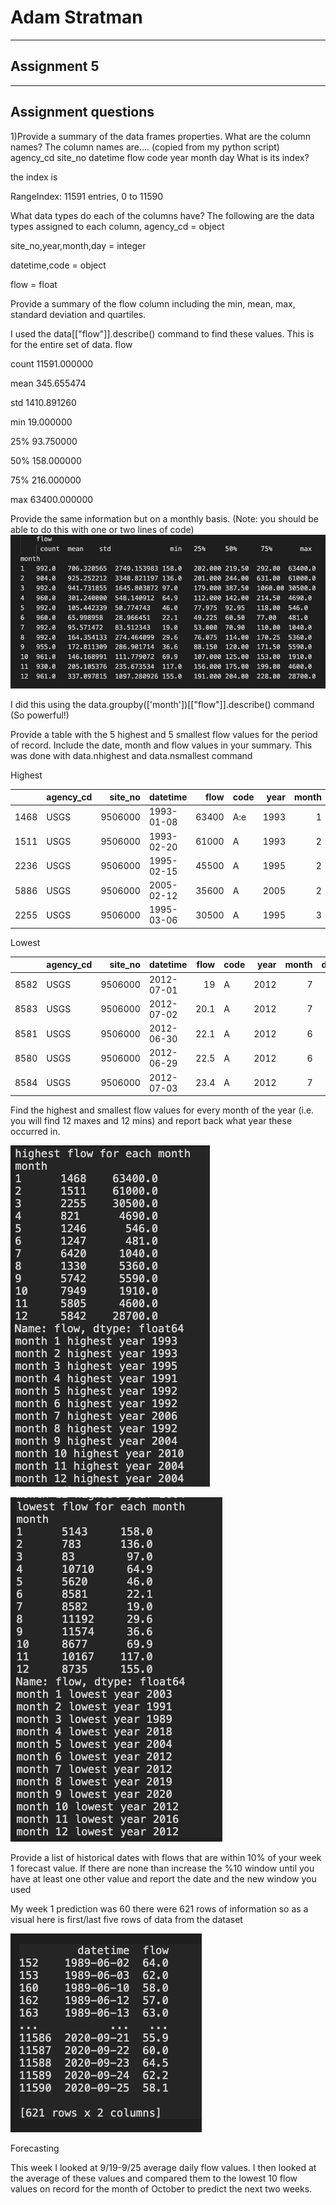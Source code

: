 # Adam Stratman
--------
Assignment 5
----
----

## Assignment questions

1)Provide a summary of the data frames properties.
What are the column names? The column names are.... (copied from my python script)
agency_cd  site_no    datetime  flow code  year  month  day
What is its index?

the index is

RangeIndex: 11591 entries, 0 to 11590

What data types do each of the columns have?
The following are the data types assigned to each column,
agency_cd = object

site_no,year,month,day = integer

datetime,code = object

flow = float

Provide a summary of the flow column including the min, mean, max, standard deviation and quartiles.

I used the data[["flow"]].describe() command to find these values. This is for the entire set of data.
	flow

count	11591.000000

mean	345.655474

std	1410.891260

min	19.000000

25%	93.750000

50%	158.000000

75%	216.000000

max	63400.000000


Provide the same information but on a monthly basis. (Note: you should be able to do this with one or two lines of code)
![](assets/Stratman_Hw5-93a99162.png)

I did this using the data.groupby(['month'])[["flow"]].describe() command (So powerful!)


Provide a table with the 5 highest and 5 smallest flow values for the period of record. Include the date, month and flow values in your summary.
This was done with data.nhighest and data.nsmallest command

Highest

|      | agency_cd   |   site_no | datetime   |   flow | code   |   year |   month |   day |
|-----:|:------------|----------:|:-----------|-------:|:-------|-------:|--------:|------:|
| 1468 | USGS        |   9506000 | 1993-01-08 |  63400 | A:e    |   1993 |       1 |     8 |
| 1511 | USGS        |   9506000 | 1993-02-20 |  61000 | A      |   1993 |       2 |    20 |
| 2236 | USGS        |   9506000 | 1995-02-15 |  45500 | A      |   1995 |       2 |    15 |
| 5886 | USGS        |   9506000 | 2005-02-12 |  35600 | A      |   2005 |       2 |    12 |
| 2255 | USGS        |   9506000 | 1995-03-06 |  30500 | A      |   1995 |       3 |     6 |


Lowest

|      | agency_cd   |   site_no | datetime   |   flow | code   |   year |   month |   day |
|-----:|:------------|----------:|:-----------|-------:|:-------|-------:|--------:|------:|
| 8582 | USGS        |   9506000 | 2012-07-01 |   19   | A      |   2012 |       7 |     1 |
| 8583 | USGS        |   9506000 | 2012-07-02 |   20.1 | A      |   2012 |       7 |     2 |
| 8581 | USGS        |   9506000 | 2012-06-30 |   22.1 | A      |   2012 |       6 |    30 |
| 8580 | USGS        |   9506000 | 2012-06-29 |   22.5 | A      |   2012 |       6 |    29 |
| 8584 | USGS        |   9506000 | 2012-07-03 |   23.4 | A      |   2012 |       7 |     3 |


Find the highest and smallest flow values for every month of the year (i.e. you will find 12 maxes and 12 mins) and report back what year these occurred in.

![](assets/Stratman_Hw5-a0023417.png)

![](assets/Stratman_Hw5-8cee21e9.png)


Provide a list of historical dates with flows that are within 10% of your week 1 forecast value. If there are none than increase the %10 window until you have at least one other value and report the date and the new window you used

My week 1 prediction was 60
there were 621 rows of information so as a visual here is first/last five rows of data from the dataset

![](assets/Stratman_Hw5-a806d041.png)


Forecasting

This week I looked at 9/19-9/25 average daily flow values. I then looked at the average of these values and compared them to the lowest 10 flow values on record for the month of October to predict the next two weeks.
